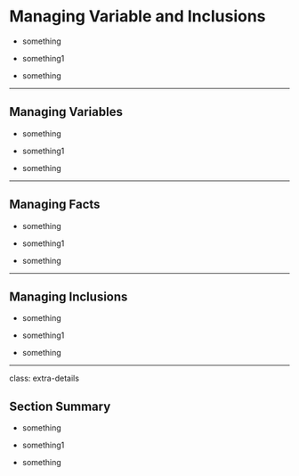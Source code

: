# Managing Variable and Inclusions

* something

* something1

* something

---

## Managing Variables

* something

* something1

* something

---

## Managing Facts

* something

* something1

* something

---

## Managing Inclusions

* something

* something1

* something

---

class: extra-details

## Section Summary

* something

* something1

* something
